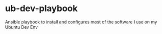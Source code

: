 # ub-dev-playbook
Ansible playbook to install and configures most of the software I use on my Ubuntu Dev Env
